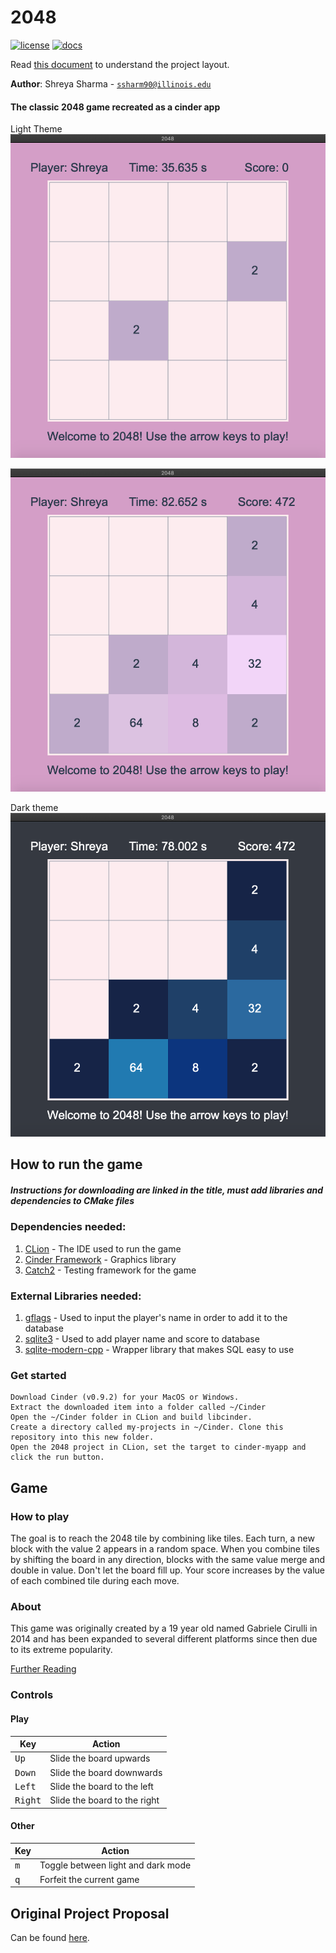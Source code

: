 # 2048

[![license](https://img.shields.io/badge/license-MIT-green)](LICENSE)
[![docs](https://img.shields.io/badge/docs-yes-brightgreen)](docs/README.md)

Read [this document](https://cliutils.gitlab.io/modern-cmake/chapters/basics/structure.html) to understand the project
layout.

**Author**: Shreya Sharma - [`ssharm90@illinois.edu`](mailto:ssharm90@illinois.edu)

#### The classic 2048 game recreated as a cinder app

Light Theme
![](images/lightstart.png)

![](images/lightgameplay.png)

Dark theme
![](images/darkgameplay.png)

## How to run the game
##### Instructions for downloading are linked in the title, must add libraries and dependencies to CMake files
### Dependencies needed:
1. [CLion](https://www.jetbrains.com/clion/) - The IDE used to run the game
2. [Cinder Framework](http://libcinder.org/) - Graphics library
3. [Catch2](https://github.com/catchorg/Catch2) - Testing framework for the game
### External Libraries needed: 
1. [gflags](https://gflags.github.io/gflags/) - Used to input the player's name in order to add it to the database
2. [sqlite3](https://www.sqlite.org/capi3ref.html) - Used to add player name and score to database
3. [sqlite-modern-cpp](https://github.com/SqliteModernCpp/sqlite_modern_cpp) - Wrapper library that makes SQL easy to use
### Get started
    Download Cinder (v0.9.2) for your MacOS or Windows. 
    Extract the downloaded item into a folder called ~/Cinder
    Open the ~/Cinder folder in CLion and build libcinder.
    Create a directory called my-projects in ~/Cinder. Clone this repository into this new folder.
    Open the 2048 project in CLion, set the target to cinder-myapp and click the run button.
## Game
### How to play
The goal is to reach the 2048 tile by combining like tiles. Each turn, a new block with the value 2 appears in a random space. 
When you combine tiles by shifting the board in any direction, blocks with the same value merge and double in value. 
Don't let the board fill up. Your score increases by the value of each combined tile during each move. 
### About
This game was originally created by a 19 year old named Gabriele Cirulli in 2014 and has been expanded to several 
different platforms since then due to its extreme popularity.

[Further Reading](https://en.wikipedia.org/wiki/2048_(video_game))

### Controls
#### Play
Key|Action
---|------
<kbd>Up</kbd>|Slide the board upwards
<kbd>Down</kbd>|Slide the board downwards
<kbd>Left</kbd>|Slide the board to the left
<kbd>Right</kbd>|Slide the board to the right

#### Other
Key|Action
---|------
<kbd>m</kbd>|Toggle between light and dark mode
<kbd>q</kbd>|Forfeit the current game
    
## Original Project Proposal
Can be found [here](https://github.com/CS126SP20/project-proposal-ssharm90#2048).
